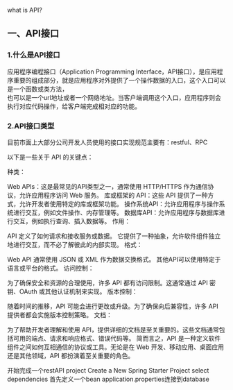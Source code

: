what is API?  

## 一、API接口  

### 1.什么是API接口

应用程序编程接口（Application Programming Interface，API接口），是应用程序重要的组成部分，就是应用程序对外提供了一个操作数据的入口，这个入口可以是一个函数或类方法，  
也可以是一个url地址或者一个网络地址。当客户端调用这个入口，应用程序则会执行对应代码操作，给客户端完成相对应的功能。

### 2.API接口类型

目前市面上大部分公司开发人员使用的接口实现规范主要有：restful、RPC


以下是一些关于 API 的关键点：

种类：

Web APIs：这是最常见的API类型之一，通常使用 HTTP/HTTPS 作为通信协议，允许应用程序访问 Web 服务。
库或框架的 API：这些 API 提供了一种方式，允许开发者使用特定的库或框架功能。
操作系统API：允许应用程序与操作系统进行交互，例如文件操作、内存管理等。
数据库API：允许应用程序与数据库进行交互，例如执行查询、插入数据等。
作用：

API 定义了如何请求和接收服务或数据。
它提供了一种抽象，允许软件组件独立地进行交互，而不必了解彼此的内部实现。
格式：

Web API 通常使用 JSON 或 XML 作为数据交换格式。
其他API可以使用特定于语言或平台的格式。
访问控制：

为了确保安全和资源的合理使用，许多 API 都有访问限制。这通常通过 API 密钥、OAuth 或其他认证机制来实现。
版本控制：

随着时间的推移，API 可能会进行更改或升级。为了确保向后兼容性，许多 API 提供者都会实施版本控制策略。
文档：

为了帮助开发者理解和使用 API，提供详细的文档是至关重要的。这些文档通常包括可用的端点、请求和响应格式、错误代码等。
简而言之，API 是一种定义软件组件之间如何互相通信的协议或工具。无论是在 Web 开发、移动应用、桌面应用还是其他领域，API 都扮演着至关重要的角色。



开始完成一个restAPI project
Create a New Spring Starter Project
select dependencies
首先定义一个bean
application.properties连接到database
